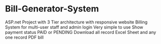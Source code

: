# Bill-Generator-System
ASP.net Project with 3 Tier architecture with responsive website
Billing System for multi-user staff and admin login
Very simple to use
Show payment status PAID or PENDING
Download all record Excel Sheet and any one record PDF bill
